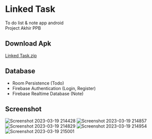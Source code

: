 # Linked Task
To do list &amp; note app android <br>
Project Akhir PPB <br>

## Download Apk
[Linked Task.zip](https://github.com/SamuelAndrey/Linked-Task-Android-App/files/10300394/Linked.Task.zip)


## Database
- Room Persistence (Todo) <br>
- Firebase Authentication (Login, Register) <br>
- Firebase Realtime Database (Note) <br>

## Screenshot
![Screenshot 2023-03-19 214428](https://user-images.githubusercontent.com/96031557/226184157-67f86dbd-d41f-47e1-a857-884637513102.png)
![Screenshot 2023-03-19 214857](https://user-images.githubusercontent.com/96031557/226184162-cb8b02a8-a27c-4a16-8e1d-df1080ab431b.png)
![Screenshot 2023-03-19 214829](https://user-images.githubusercontent.com/96031557/226184170-6dc19b80-e415-41ec-94f8-eac7e4f133b2.png)
![Screenshot 2023-03-19 214954](https://user-images.githubusercontent.com/96031557/226184177-6edb7384-9bcf-458c-9d37-f678cbfc16f7.png)
![Screenshot 2023-03-19 215001](https://user-images.githubusercontent.com/96031557/226184181-4325df67-8d6c-4f1d-802f-560545c75650.png)
